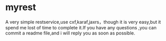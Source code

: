 # myrest
A very simple restservice,use cxf,karaf,jaxrs，though it is very easy,but it spend me lost of time to complete it.If you have any
questions ,you can commit a readme file,and i will reply you as soon as possible.
